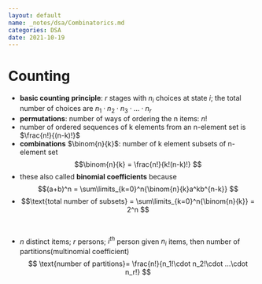 ```yaml
---
layout: default
name: _notes/dsa/Combinatorics.md
categories: DSA
date: 2021-10-19
---
```

<script 
    type="text/javascript"
    src="https://unpkg.com/mermaid@8.13.2/dist/mermaid.min.js">
</script>

<link 
  rel="stylesheet" 
  href="https://cdn.jsdelivr.net/npm/katex@0.13.18/dist/katex.min.css" integrity="sha384-zTROYFVGOfTw7JV7KUu8udsvW2fx4lWOsCEDqhBreBwlHI4ioVRtmIvEThzJHGET" crossorigin="anonymous">

<script defer 
  src="https://cdn.jsdelivr.net/npm/katex@0.13.18/dist/katex.min.js" integrity="sha384-GxNFqL3r9uRJQhR+47eDxuPoNE7yLftQM8LcxzgS4HT73tp970WS/wV5p8UzCOmb" crossorigin="anonymous">
</script>

<script defer 
  src="https://cdn.jsdelivr.net/npm/katex@0.13.18/dist/contrib/auto-render.min.js" integrity="sha384-vZTG03m+2yp6N6BNi5iM4rW4oIwk5DfcNdFfxkk9ZWpDriOkXX8voJBFrAO7MpVl" crossorigin="anonymous">
</script>
<script>
    document.addEventListener("DOMContentLoaded", function() {
        renderMathInElement(document.body, {
          // customised options
          // • auto-render specific keys, e.g.:
          delimiters: [
              {left: '$$', right: '$$', display: true},
              {left: '$', right: '$', display: false},
              {left: '\[', right: '\]', dispaly: true}
          ],
          throwOnError : false
        });
    });
</script>
# Counting
- **basic counting principle**: $r$ stages with $n_i$ choices at state $i$; the total number of choices are $n_1\cdot n_2\cdot n_3\cdot ...\cdot n_r$
- **permutations**: number of ways of ordering the n items: $n!$
- number of  ordered sequences of k elements from an n-element set is $\frac{n!}{(n-k)!}$
- **combinations** $\binom{n}{k}$: number of k element subsets of n-element set
$$\binom{n}{k} = \frac{n!}{k!(n-k)!}
$$
- these also called **binomial coefficients** because
$$(a+b)^n =  \sum\limits_{k=0}^n{\binom{n}{k}a^kb^{n-k}}
$$
-  $$\text{total number of subsets} = \sum\limits_{k=0}^n{\binom{n}{k}} = 2^n
$$
<br>

- $n$ distinct items; $r$ persons; $i^{th}$ person given $n_i$ items, then number of partitions(multinomial coefficient)
$$ \text{number of partitions}= \frac{n!}{n_1!\cdot n_2!\cdot ...\cdot n_r!}
$$
